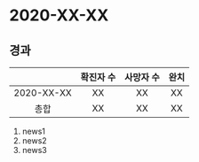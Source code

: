 # 2020-XX-XX

## 경과
|            |확진자 수|사망자 수|완치|
|:----------:|:----:|:----:|:----:|
| 2020-XX-XX |  XX  |  XX  |  XX  |
|    총합    |  XX  |  XX  |  XX  |

1. news1
2. news2
3. news3
